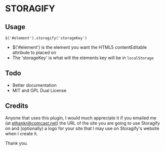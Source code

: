 STORAGIFY
=========

Usage
-----

`$('#element').storagify('storageKey')`

+	$('#element') is the element you want the HTML5 contentEditable attribute to placed on
+ 	The 'storageKey' is what will the elements key will be in `localStorage`

Todo
----

+	Better documentation
+	MIT and GPL Dual License

Credits
-------

Anyone that uses this plugin, I would much appreciate it if you emailed me (at ethankr@comcast.net) the URL of the site you are going to use Storagify on and (optionally) a logo for your site that I may use on Storagify's website when I create it. 

Thank you.